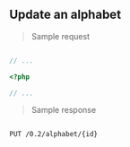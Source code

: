 ## Update an alphabet

> Sample request

```shell

```

```javascript
// ...
```

```php
<?php

// ...
```

> Sample response

```json

```

`PUT /0.2/alphabet/{id}`
